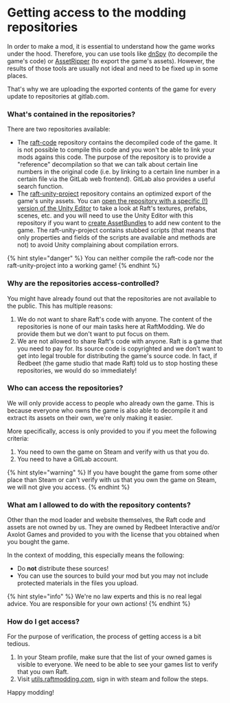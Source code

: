 # Getting access to the modding repositories

In order to make a mod, it is essential to understand how the game works under the hood. Therefore, you can use tools like [dnSpy](https://github.com/dnSpy/dnSpy) (to decompile the game's code) or [AssetRipper](https://github.com/AssetRipper/AssetRipper) (to export the game's assets). However, the results of those tools are usually not ideal and need to be fixed up in some places.

That's why we are uploading the exported contents of the game for every update to repositories at gitlab.com.

### What's contained in the repositories?

There are two repositories available:

* The [raft-code](https://gitlab.com/traxam/raft-code) repository contains the decompiled code of the game. It is not possible to compile this code and you won't be able to link your mods agains this code. The purpose of the repository is to provide a "reference" decompilation so that we can talk about certain line numbers in the original code (i.e. by linking to a certain line number in a certain file via the GitLab web frontend). GitLab also provides a useful search function.
* The [raft-unity-project](https://gitlab.com/traxam/raft-unity-project) repository contains an optimized export of the game's unity assets. You can [open the repository with a specific (!) version of the Unity Editor](https://gitlab.com/traxam/raft-unity-project/-/wikis/Setup) to take a look at Raft's textures, prefabs, scenes, etc. and you will need to use the Unity Editor with this repository if you want to [create AssetBundles](broken-reference) to add new content to the game. The raft-unity-project contains stubbed scripts (that means that only properties and fields of the scripts are available and methods are not) to avoid Unity complaining about compilation errors.

{% hint style="danger" %}
You can neither compile the raft-code nor the raft-unity-project into a working game!
{% endhint %}

### Why are the repositories access-controlled?

You might have already found out that the repositories are not available to the public. This has multiple reasons:

1. We do not want to share Raft's code with anyone. The content of the repositories is none of our main tasks here at RaftModding. We do provide them but we don't want to put focus on them.
2. We are not allowed to share Raft's code with anyone. Raft is a game that you need to pay for. Its source code is copyrighted and we don't want to get into legal trouble for distributing the game's source code. In fact, if Redbeet (the game studio that made Raft) told us to stop hosting these repositories, we would do so immediately!

### Who can access the repositories?

We will only provide access to people who already own the game. This is because everyone who owns the game is also able to decompile it and extract its assets on their own, we're only making it easier.&#x20;

More specifically, access is only provided to you if you meet the following criteria:

1. You need to own the game on Steam and verify with us that you do.
2. You need to have a GitLab account.

{% hint style="warning" %}
If you have bought the game from some other place than Steam or can't verify with us that you own the game on Steam, we will not give you access.
{% endhint %}

### What am I allowed to do with the repository contents?

Other than the mod loader and website themselves, the Raft code and assets are not owned by us. They are owned by Redbeet Interactive and/or Axolot Games and provided to you with the license that you obtained when you bought the game.

In the context of modding, this especially means the following:

* Do **not** distribute these sources!
* You can use the sources to build your mod but you may not include protected materials in the files you upload.

{% hint style="info" %}
We're no law experts and this is no real legal advice. You are responsible for your own actions!
{% endhint %}

### How do I get access?

For the purpose of verification, the process of getting access is a bit tedious.

1. In your Steam profile, make sure that the list of your owned games is visible to everyone. We need to be able to see your games list to verify that you own Raft.
2. Visit [utils.raftmodding.com](https://utils.raftmodding.com/), sign in with steam and follow the steps.

Happy modding!
